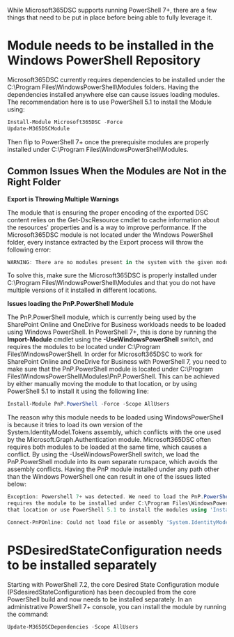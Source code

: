 While Microsoft365DSC supports running PowerShell 7+, there are a few things that need to be put in place before being able to fully leverage it.

# Module needs to be installed in the Windows PowerShell Repository

Microsoft365DSC currently requires dependencies to be installed under the C:\Program Files\WindowsPowerShell\Modules folders. Having the dependencies installed anywhere else can cause issues loading modules. The recommendation here is to use PowerShell 5.1 to install the Module using:

```powershell
Install-Module Microsoft365DSC -Force
Update-M365DSCModule
```

Then flip to PowerShell 7+ once the prerequisite modules are properly installed under C:\Program Files\WindowsPowerShell\Modules.

## Common Issues When the Modules are Not in the Right Folder

**Export is Throwing Multiple Warnings**

The module that is ensuring the proper encoding of the exported DSC content relies on the Get-DscResource cmdlet to cache information about the resources' properties and is a way to improve performance. If the Microsoft365DSC module is not located under the Windows PowerShell folder, every instance extracted by the Export process will throw the following error:

```powershell
WARNING: There are no modules present in the system with the given module specification.
```

To solve this, make sure the Microsoft365DSC is properly installed under C:\Program Files\WindowsPowerShell\Modules and that you do not have multiple versions of it installed in different locations.

**Issues loading the PnP.PowerShell Module**

The PnP.PowerShell module, which is currently being used by the SharePoint Online and OneDrive for Business workloads needs to be loaded using Windows PowerShell. In PowerShell 7+, this is done by running the **Import-Module** cmdlet using the **-UseWindowsPowerShell** switch, and requires the modules to be located under C:\Program Files\WindowsPowerShell. In order for Microsoft365DSC to work for SharePoint Online and OneDrive for Business with PowerShell 7, you need to make sure that the PnP.PowerShell module is located under C:\Program Files\WindowsPowerShell\Modules\PnP.PowerShell. This can be achieved by either manually moving the module to that location, or by using PowerShell 5.1 to install it using the following line:

```powershell
Install-Module PnP.PowerShell -Force -Scope AllUsers
```

The reason why this module needs to be loaded using WindowsPowerShell is because it tries to load its own version of the System.IdentityModel.Tokens assembly, which conflicts with the one used by the Microsoft.Graph.Authentication module. Microsoft365DSC often requires both modules to be loaded at the same time, which causes a conflict. By using the -UseWindowsPowerShell switch, we load the PnP.PowerShell module into its own separate runspace, which avoids the assembly conflicts. Having the PnP module installed under any path other than the Windows PowerShell one can result in one of the issues listed below:

```powershell
Exception: Powershell 7+ was detected. We need to load the PnP.PowerShell module using the -UseWindowsPowerShell switch which
requires the module to be installed under C:\Program Files\WindowsPowerShell\Modules. You can either move the module to
that location or use PowerShell 5.1 to install the modules using 'Install-Module Pnp.PowerShell -Force -Scope AllUsers'.

Connect-PnPOnline: Could not load file or assembly 'System.IdentityModel.Tokens.Jwt, Version=6.12.2.0, Culture=neutral, PublicKeyToken=31bf3856ad364e35'. Could not find or load a specific file. (0x80131621)
```

# PSDesiredStateConfiguration needs to be installed separately

Starting with PowerShell 7.2, the core Desired State Configuration module (PSdesiredStateConfiguration) has been decoupled from the core PowerShell build and now needs to be installed separately. In an administrative PowerShell 7+ console, you can install the module by running the command:

```powershell
Update-M365DSCDependencies -Scope AllUsers
```
